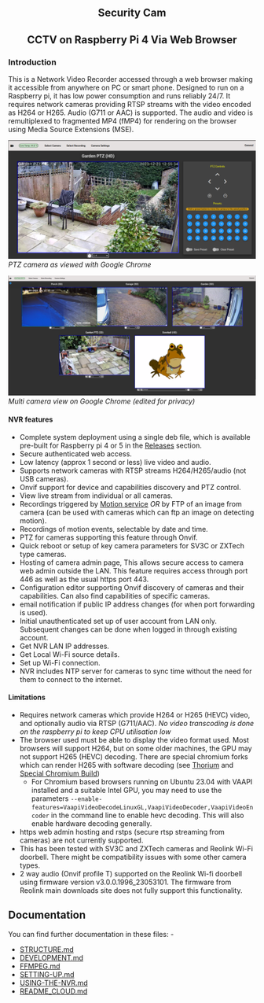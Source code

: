 <h2 style="text-align: center">Security Cam</h2>
<h2 id="h2" style="text-align: center">CCTV on Raspberry Pi 4 Via Web Browser</h2>

### Introduction
This is a Network Video Recorder accessed through a web browser making it accessible from anywhere on PC or smart phone. 
Designed to run on a Raspberry pi, it has low power consumption and runs reliably 24/7.
It requires network cameras providing RTSP streams with the video encoded as H264 or H265. Audio (G711 or AAC) is supported. 
The audio and video is remultiplexed to fragmented MP4 (fMP4) for rendering on the browser using Media Source Extensions (MSE).

![ptz camera](README.images/ptz.png)
*PTZ camera as viewed with Google Chrome*


![multi cam](README.images/multi-cam.png)
*Multi camera view on Google Chrome (edited for privacy)*

#### NVR features
* Complete system deployment using a single deb file, which is available pre-built for Raspberry pi 4 or 5 in the <a href="https://github.com/richard-austin/security-cam/releases">Releases</a> section.
* Secure authenticated web access.
* Low latency (approx 1 second or less) live video and audio.
* Supports network cameras with RTSP streams H264/H265/audio (not USB cameras).
* Onvif support for device and capabilities discovery and PTZ control.
* View live stream from individual or all cameras.
* Recordings triggered by <a href="https://github.com/Motion-Project/motion">Motion service</a>
*OR* by FTP of an image from camera (can be used with cameras which can ftp an image on detecting motion). 
* Recordings of motion events, selectable by date and time.
* PTZ for cameras supporting this feature through Onvif.
* Quick reboot or setup of key camera parameters for SV3C or ZXTech type cameras.
* Hosting of camera admin page, This allows secure access to camera web admin outside the LAN.
  This feature requires access through port 446 as well as the usual https port 443.
* Configuration editor supporting Onvif discovery of cameras and their capabilities. Can also find capabilities of specific cameras.
* email notification if public IP address changes (for when port forwarding is used).
* Initial unauthenticated set up of user account from LAN only. Subsequent changes can be done when logged in through existing account.
* Get NVR LAN IP addresses.
* Get Local Wi-Fi source details.
* Set up Wi-Fi connection.
* NVR includes NTP server for cameras to sync time without the need for them to connect to the internet.

#### Limitations
* Requires network cameras which provide H264 or H265 (HEVC) video, and optionally audio via RTSP (G711/AAC). *No video transcoding
is done on the raspberry pi to keep CPU utilisation low*
* The browser used must be able to display the video format used. Most browsers will support H264, but on some
older machines, the GPU may not support H265 (HEVC) decoding. There are special chromium forks which can render H265
with software decoding (see <a href="https://thorium.rocks/">Thorium</a> and <a href="https://github.com/StaZhu/enable-chromium-hevc-hardware-decoding">Special Chromium Build</a>)
  * For Chromium based browsers running on Ubuntu 23.04 with VAAPI installed and a suitable Intel GPU, you may need to use the parameters 
  ```--enable-features=VaapiVideoDecodeLinuxGL,VaapiVideoDecoder,VaapiVideoEncoder``` 
   in the command line to enable hevc decoding.
This will also enable hardware decoding generally.
* https web admin hosting and rstps (secure rtsp streaming from cameras) are not currently supported.
* This has been tested with SV3C and ZXTech cameras and Reolink Wi-Fi doorbell.
There might be compatibility issues with some other camera types.
* 2 way audio (Onvif profile T) supported on the Reolink Wi-fi doorbell using firmware version v3.0.0.1996_23053101.
The firmware from Reolink main downloads site does not fully support this functionality. 

## Documentation 
You can find further documentation in these files: -
* [STRUCTURE.md](STRUCTURE.md)
* [DEVELOPMENT.md](DEVELOPMENT.md)
* [FFMPEG.md](FFMPEG.md)
* [SETTING-UP.md](SETTING-UP.md)
* [USING-THE-NVR.md](USING-THE-NVR.md)
* [README_CLOUD.md](README_CLOUD.md)
